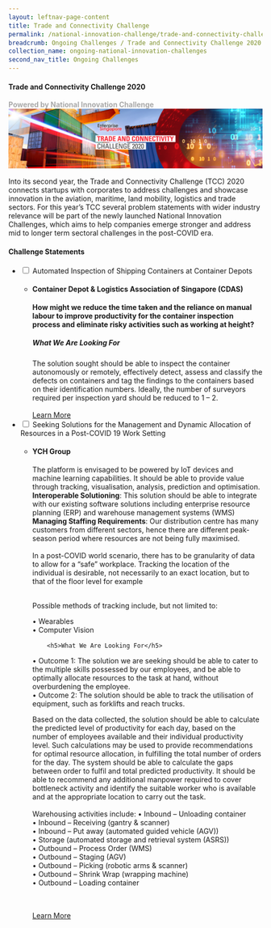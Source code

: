 ```yaml
---
layout: leftnav-page-content
title: Trade and Connectivity Challenge
permalink: /national-innovation-challenge/trade-and-connectivity-challenge-2020
breadcrumb: Ongoing Challenges / Trade and Connectivity Challenge 2020
collection_name: ongoing-national-innovation-challenges
second_nav_title: Ongoing Challenges
---
```

#### Trade and Connectivity Challenge 2020
<font color="#a9a9a9"><b>Powered by National Innovation Challenge</b></font>
[![1](/images/tcc2020_banner.jpg)](http://tradeandconnectivity.innovation-challenge.sg)

Into its second year, the Trade and Connectivity Challenge (TCC) 2020 connects startups with corporates to address challenges and showcase innovation in the aviation, maritime, land mobility, logistics and trade sectors. For this year’s TCC  several problem statements with wider industry relevance will be part of the newly launched National Innovation Challenges, which aims to help companies emerge stronger and address mid to longer term sectoral challenges in the post-COVID era. 

<!-- start of wrapper div -->
<!-- start of first drop down box -->
<div id="wrapper"> 
  <h4> Challenge Statements </h4>
<ul>
  <li>
    <input type="checkbox" id="list-item-1">
    <label for="list-item-1" class="first">Automated Inspection of Shipping Containers at Container Depots</label>
        <ul>
          <li><b><h4>Container Depot & Logistics Association of Singapore (CDAS)</h4>How might we reduce the time taken and the reliance on manual labour to improve productivity for the container inspection process and eliminate risky activities such as working at height?</b>
            <h5>What We Are Looking For</h5>
The solution sought should be able to inspect the container autonomously or remotely, effectively detect, assess and classify the defects on containers and tag the findings to the containers based on their identification numbers. Ideally, the number of surveyors required per inspection yard should be reduced to 1 – 2. 
<br><br>
<a href="http://tradeandconnectivity.innovation-challenge.sg" target="_blank" >Learn More</a>
      </li>
     </ul>
   </li>
<!-- end of first drop down box -->
<!-- start of first drop down box -->
    <li>
    <input type="checkbox" id="list-item-2">
    <label for="list-item-2">Seeking Solutions for the Management and Dynamic Allocation of Resources in a Post-COVID 19 Work Setting</label>
      <ul>
        <li><b><h4>YCH Group</h4></b>
      The platform is envisaged to be powered by IoT devices and machine learning capabilities. It should be able to provide value through tracking, visualisation, analysis, prediction and optimisation.<br>
          <b>Interoperable Solutioning</b>: This solution should be able to integrate with our existing software solutions including enterprise resource planning (ERP) and warehouse management systems (WMS)<br>
          <b>Managing Staffing Requirements</b>: Our distribution centre has many customers from different sectors, hence there are different peak-season period where resources are not being fully maximised.<br><br>In a post-COVID world scenario, there has to be granularity of data to allow for a “safe” workplace. Tracking the location of the individual is desirable, not necessarily to an exact location, but to that of the floor level for example<br><br>
      
Possible methods of tracking include, but not limited to:<br>

• Wearables<Br>
• Computer Vision<br>

  

        <h5>What We Are Looking For</h5>
•	Outcome 1: The solution we are seeking should be able to cater to the multiple skills possessed by our employees, and be able to optimally allocate resources to the task at hand, without overburdening the employee.<br>
•	Outcome 2: The solution should be able to track the utilisation of equipment, such as forklifts and reach trucks.<br>
      
Based on the data collected, the solution should be able to calculate the predicted level of productivity for each day, based on the number of employees available and their individual productivity level. Such calculations may be used to provide recommendations for optimal resource allocation, in fulfilling the total number of orders for the day.
The system should be able to calculate the gaps between order to fulfil and total predicted productivity. It should be able to recommend any additional manpower required to cover bottleneck activity and identify the suitable worker who is available and at the appropriate location to carry out the task.
<br><br>
Warehousing activities include:
•	Inbound – Unloading container<br>
•	Inbound – Receiving (gantry & scanner)<br>
•	Inbound – Put away (automated guided vehicle (AGV))<br>
•	Storage (automated storage and retrieval system (ASRS))<br>
•	Outbound – Process Order (WMS)<br>
•	Outbound – Staging (AGV)<br>
•	Outbound – Picking (robotic arms & scanner)<br>
•	Outbound – Shrink Wrap (wrapping machine)<br>
•	Outbound – Loading container

<br><br>
<a href="http://tradeandconnectivity.innovation-challenge.sg" target="_blank" >Learn More</a>
        </li>
      </ul>
    </li>
<!-- end of second drop down box -->
  </ul>
</div>
<!-- end of wrapper div -->
